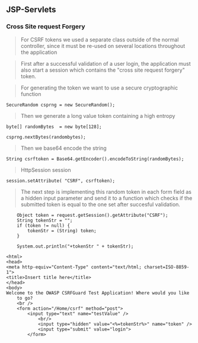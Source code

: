 JSP-Servlets
-------------------------

### Cross Site request Forgery 


> For CSRF tokens we used a separate class outside of the normal controller, since
> it must be re-used on several locations throughout the application

> First after a successful validation of a user login, the application must also start a session
> which contains the "cross site request forgery" token.

> For generating the token we want to use a secure cryptographic function

```SecureRandom csprng = new SecureRandom();```

> Then we generate a long value token containing a high entropy

```byte[] randomBytes  = new byte[128];```

```csprng.nextBytes(randombytes);```

> Then we base64 encode the string

```String csrftoken = Base64.getEncoder().encodeToString(randomBytes);```


> HttpSession session 

```session.setAttribute( "CSRF", csrftoken);```

> The next step is implementing this random token in each form field as a hidden input parameter
> and send it to a function which checks if the submitted token is equal to the one set after succesful validation.

```
    Object token = request.getSession().getAttribute("CSRF");
    String tokenStr = "";
    if (token != null) {
        tokenStr = (String) token;
    }

    System.out.println("+tokenStr " + tokenStr);

<html>
<head>
<meta http-equiv="Content-Type" content="text/html; charset=ISO-8859-1">
<title>Insert title here</title>
</head>
<body>
Welcome to the OWASP CSRFGuard Test Application! Where would you like
    to go?
    <br />
    <form action="/Home/csrf" method="post">
        <input type="text" name="testValue" /> 
			<br/> 
			<input type="hidden" value="<%=tokenStr%>" name="token" />
			<input type="submit" value="login">
		</form>
```
